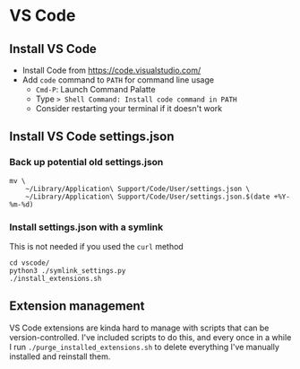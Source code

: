 # VS Code

## Install VS Code

- Install Code from https://code.visualstudio.com/
- Add `code` command to `PATH` for command line usage
  - `Cmd-P`: Launch Command Palatte
  - Type `> Shell Command: Install code command in PATH`
  - Consider restarting your terminal if it doesn't work

## Install VS Code settings.json

### Back up potential old settings.json

```
mv \ 
    ~/Library/Application\ Support/Code/User/settings.json \
    ~/Library/Application\ Support/Code/User/settings.json.$(date +%Y-%m-%d)
```

### Install settings.json with a symlink

This is not needed if you used the `curl` method

```
cd vscode/
python3 ./symlink_settings.py
./install_extensions.sh
```

## Extension management

VS Code extensions are kinda hard to manage with scripts that can be version-controlled. I've included scripts to do this, and every once in a while I run `./purge_installed_extensions.sh` to delete everything I've manually installed and reinstall them.
